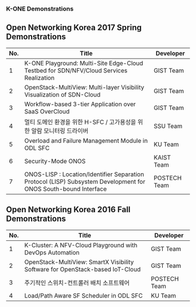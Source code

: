 ### K-ONE Demonstrations

## Open Networking Korea 2017 Spring Demonstrations

No. | Title | Developer | 
----|----------|-----------|
1| K-ONE Playground: Multi-Site Edge-Cloud Testbed for SDN/NFV/Cloud Services Realization | GIST Team |
2| OpenStack-MultiView: Multi-layer Visibility Visualization of SDN-Cloud | GIST Team |
3| Workflow-based 3-tier Application over SaaS OverCloud | GIST Team |
4| 멀티 도메인 환경을 위한 H-SFC / 고가용성을 위한 알람 모니터링 드라이버 | SSU Team |
5| Overload and Failure Management Module in ODL SFC | KU Team |
6| Security-Mode ONOS | KAIST Team |
7| ONOS-LISP : Location/Identifier Separation Protocol (LISP) Subsystem Development for ONOS South-bound Interface | POSTECH Team |


## Open Networking Korea 2016 Fall Demonstrations

No. | Title | Developer | 
----|----------|-----------|
1| K-Cluster: A NFV-Cloud Playground with DevOps Automation | GIST Team |
2| OpenStack-MultiView: SmartX Visibility Software for OpenStack-based IoT-Cloud | GIST Team |
3| 주기적인 스위치-컨트롤러 배치 소프트웨어 | POSTECH Team |
4| Load/Path Aware SF Scheduler in ODL SFC | KU Team |
